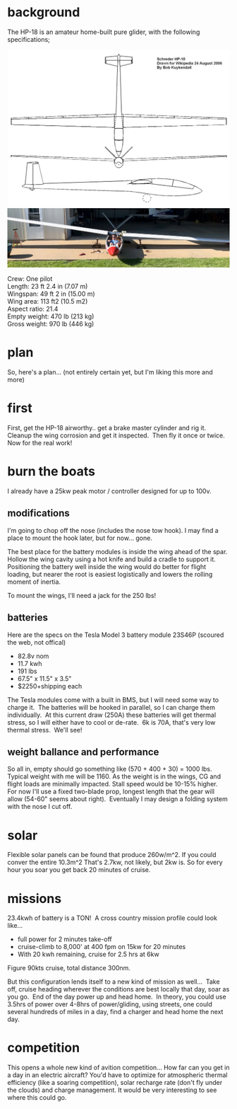 # background
The HP-18 is an amateur home-built pure glider, with the following specifications;

<img src="./resources/1529px-Wiki_HP-18_3view.gif" alt="3-View" width="800"/>

<img src="./resources/hp18-1.jpg" alt="HP-18" width="800"/>

Crew: One pilot</br>
Length: 23 ft 2.4 in (7.07 m)</br>
Wingspan: 49 ft 2 in (15.00 m)</br>
Wing area: 113 ft2 (10.5 m2)</br>
Aspect ratio: 21.4</br>
Empty weight: 470 lb (213 kg)</br>
Gross weight: 970 lb (446 kg)</br>

# plan
So, here's a plan... (not entirely certain yet, but I'm liking this more and more)

# first
First, get the HP-18 airworthy.. get a brake master cylinder and rig it.  Cleanup the wing corrosion and get it inspected.  Then fly it once or twice.  Now for the real work!

# burn the boats

I already have a 25kw peak motor / controller designed for up to 100v.

## modifications

I'm going to chop off the nose (includes the nose tow hook). I may find a place to mount the hook later, but for now... gone. 

The best place for the battery modules is inside the wing ahead of the spar. Hollow the wing cavity using a hot knife and build a cradle to support it.  Positioning the battery well inside the wing would do better for flight loading, but nearer the root is easiest logistically and lowers the rolling moment of inertia. 

To mount the wings, I'll need a jack for the 250 lbs!  

## batteries

Here are the specs on the Tesla Model 3 battery module 23S46P (scoured the web, not offical)

* 82.8v nom
* 11.7 kwh
* 191 lbs
* 67.5" x 11.5" x 3.5" 
* $2250+shipping each

The Tesla modules come with a built in BMS, but I will need some way to charge it.  The batteries will be hooked in parallel, so I can charge them individually.  At this current draw (250A) these batteries will get thermal stress, so I will either have to cool or de-rate.  6k is 70A, that's very low thermal stress.  We'll see!

## weight ballance and performance
So all in, empty should go something like (570 + 400 + 30) = 1000 lbs.  Typical weight with me will be 1160. As the weight is in the wings, CG and flight loads are minimally impacted. Stall speed would be 10-15% higher.  For now I'll use a fixed two-blade prop, longest length that the gear will allow (54-60" seems about right).  Eventually I may design a folding system with the nose I cut off.

# solar

Flexible solar panels can be found that produce 260w/m^2.  If you could conver the entire 10.3m^2 That's 2.7kw, not likely, but 2kw is.  So for every hour you soar you get back 20 minutes of cruise. 

# missions
23.4kwh of battery is a TON!  A cross country mission profile could look like... 
* full power for 2 minutes take-off
* cruise-climb to 8,000' at 400 fpm on 15kw for 20 minutes
* With 20 kwh remaining, cruise for 2.5 hrs at 6kw

Figure 90kts cruise, total distance 300nm.  

But this configuration lends itself to a new kind of mission as well...  Take off, cruise heading wherever the conditions are best locally that day, soar as you go.  End of the day power up and head home.  In theory, you could use 3.5hrs of power over 4-8hrs of power/gliding, using streets, one could several hundreds of miles in a day, find a charger and head home the next day.

# competition
This opens a whole new kind of avition competition... How far can you get in a day in an electric aircraft?  You'd have to optimize for atmospheric thermal efficiency (like a soaring competition), solar recharge rate (don't fly under the clouds) and charge management.  It would be very interesting to see where this could go.  
